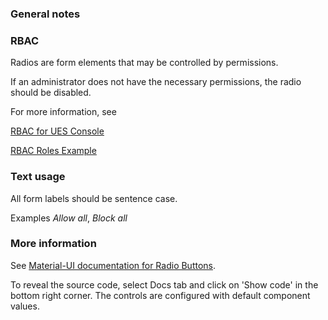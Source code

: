 ### General notes

### RBAC

Radios are form elements that may be controlled by permissions.

If an administrator does not have the necessary permissions, the radio should be disabled.

For more information, see

[RBAC for UES Console](https://wikis.rim.net/pages/viewpage.action?spaceKey=UESUC&title=RBAC+for+UES+Console)

[RBAC Roles Example](#)

### Text usage

All form labels should be sentence case.

Examples _Allow all_, _Block all_

### More information

See <a href="https://material-ui.com/api/radio/" target="_blank">Material-UI documentation for Radio Buttons</a>.

To reveal the source code, select Docs tab and click on 'Show code' in the bottom right corner. The controls are configured with default component values.
